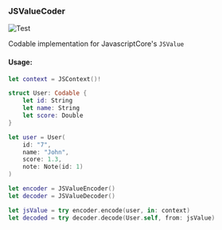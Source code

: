 ### JSValueCoder

![Test](https://github.com/theolampert/JSValueCoder/actions/workflows/swift.yml/badge.svg)

Codable implementation for JavascriptCore's `JSValue`

#### Usage:
```swift
let context = JSContext()!

struct User: Codable {
    let id: String
    let name: String
    let score: Double
}

let user = User(
    id: "7",
    name: "John",
    score: 1.3,
    note: Note(id: 1)
)

let encoder = JSValueEncoder()
let decoder = JSValueDecoder()

let jsValue = try encoder.encode(user, in: context)
let decoded = try decoder.decode(User.self, from: jsValue)
```
